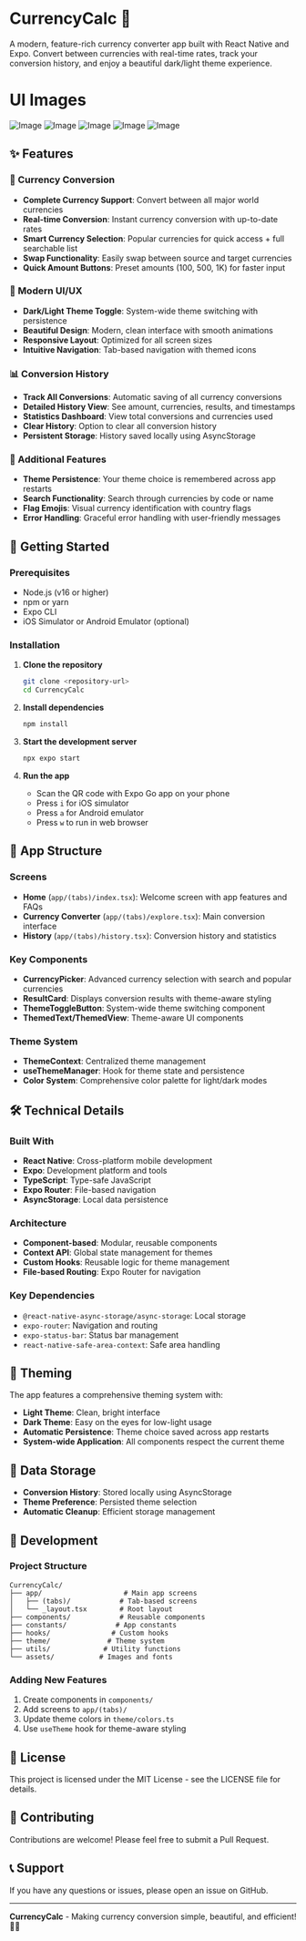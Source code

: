 # CurrencyCalc 💱

A modern, feature-rich currency converter app built with React Native and Expo. Convert between currencies with real-time rates, track your conversion history, and enjoy a beautiful dark/light theme experience.

# UI Images
![Image](https://github.com/user-attachments/assets/126737b5-96e7-453e-a587-53b26d69730e)
![Image](https://github.com/user-attachments/assets/767092ec-6b35-48e5-abfe-777ea2d4777e)
![Image](https://github.com/user-attachments/assets/cfade311-ef29-4e04-89d2-5153a6d4a70d)
![Image](https://github.com/user-attachments/assets/8d0f3e46-744e-4a43-99df-e0347d1c280f)
![Image](https://github.com/user-attachments/assets/d4f20f7b-4a33-48f6-96f4-5eb29f109d42)

## ✨ Features

### 🔄 Currency Conversion
- **Complete Currency Support**: Convert between all major world currencies
- **Real-time Conversion**: Instant currency conversion with up-to-date rates
- **Smart Currency Selection**: Popular currencies for quick access + full searchable list
- **Swap Functionality**: Easily swap between source and target currencies
- **Quick Amount Buttons**: Preset amounts (100, 500, 1K) for faster input

### 🎨 Modern UI/UX
- **Dark/Light Theme Toggle**: System-wide theme switching with persistence
- **Beautiful Design**: Modern, clean interface with smooth animations
- **Responsive Layout**: Optimized for all screen sizes
- **Intuitive Navigation**: Tab-based navigation with themed icons

### 📊 Conversion History
- **Track All Conversions**: Automatic saving of all currency conversions
- **Detailed History View**: See amount, currencies, results, and timestamps
- **Statistics Dashboard**: View total conversions and currencies used
- **Clear History**: Option to clear all conversion history
- **Persistent Storage**: History saved locally using AsyncStorage

### 🌟 Additional Features
- **Theme Persistence**: Your theme choice is remembered across app restarts
- **Search Functionality**: Search through currencies by code or name
- **Flag Emojis**: Visual currency identification with country flags
- **Error Handling**: Graceful error handling with user-friendly messages

## 🚀 Getting Started

### Prerequisites
- Node.js (v16 or higher)
- npm or yarn
- Expo CLI
- iOS Simulator or Android Emulator (optional)

### Installation

1. **Clone the repository**
   ```bash
   git clone <repository-url>
   cd CurrencyCalc
   ```

2. **Install dependencies**
   ```bash
   npm install
   ```

3. **Start the development server**
   ```bash
   npx expo start
   ```

4. **Run the app**
   - Scan the QR code with Expo Go app on your phone
   - Press `i` for iOS simulator
   - Press `a` for Android emulator
   - Press `w` to run in web browser

## 📱 App Structure

### Screens
- **Home** (`app/(tabs)/index.tsx`): Welcome screen with app features and FAQs
- **Currency Converter** (`app/(tabs)/explore.tsx`): Main conversion interface
- **History** (`app/(tabs)/history.tsx`): Conversion history and statistics

### Key Components
- **CurrencyPicker**: Advanced currency selection with search and popular currencies
- **ResultCard**: Displays conversion results with theme-aware styling
- **ThemeToggleButton**: System-wide theme switching component
- **ThemedText/ThemedView**: Theme-aware UI components

### Theme System
- **ThemeContext**: Centralized theme management
- **useThemeManager**: Hook for theme state and persistence
- **Color System**: Comprehensive color palette for light/dark modes

## 🛠 Technical Details

### Built With
- **React Native**: Cross-platform mobile development
- **Expo**: Development platform and tools
- **TypeScript**: Type-safe JavaScript
- **Expo Router**: File-based navigation
- **AsyncStorage**: Local data persistence

### Architecture
- **Component-based**: Modular, reusable components
- **Context API**: Global state management for themes
- **Custom Hooks**: Reusable logic for theme management
- **File-based Routing**: Expo Router for navigation

### Key Dependencies
- `@react-native-async-storage/async-storage`: Local storage
- `expo-router`: Navigation and routing
- `expo-status-bar`: Status bar management
- `react-native-safe-area-context`: Safe area handling

## 🎨 Theming

The app features a comprehensive theming system with:
- **Light Theme**: Clean, bright interface
- **Dark Theme**: Easy on the eyes for low-light usage
- **Automatic Persistence**: Theme choice saved across app restarts
- **System-wide Application**: All components respect the current theme

## 💾 Data Storage

- **Conversion History**: Stored locally using AsyncStorage
- **Theme Preference**: Persisted theme selection
- **Automatic Cleanup**: Efficient storage management

## 🔧 Development

### Project Structure
```
CurrencyCalc/
├── app/                    # Main app screens
│   ├── (tabs)/            # Tab-based screens
│   └── _layout.tsx        # Root layout
├── components/            # Reusable components
├── constants/            # App constants
├── hooks/               # Custom hooks
├── theme/              # Theme system
├── utils/             # Utility functions
└── assets/           # Images and fonts
```

### Adding New Features
1. Create components in `components/`
2. Add screens to `app/(tabs)/`
3. Update theme colors in `theme/colors.ts`
4. Use `useTheme` hook for theme-aware styling

## 📄 License

This project is licensed under the MIT License - see the LICENSE file for details.

## 🤝 Contributing

Contributions are welcome! Please feel free to submit a Pull Request.

## 📞 Support

If you have any questions or issues, please open an issue on GitHub.

---

**CurrencyCalc** - Making currency conversion simple, beautiful, and efficient! 💱✨
